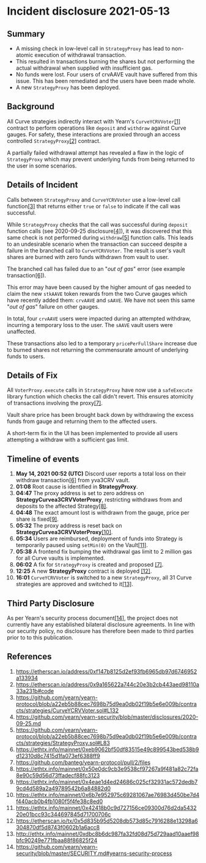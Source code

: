 # Incident disclosure 2021-05-13

## Summary

- A missing check in low-level call in `StrategyProxy` has lead to non-atomic execution of withdrawal transaction.
- This resulted in transactions burning the shares but not performing the actual withdrawal when supplied with insufficient gas.
- No funds were lost. Four users of crvAAVE vault have suffered from this issue. This has been remediated and the users have been made whole.
- A new `StrategyProxy` has been deployed.

## Background

All Curve strategies indirectly interact with Yearn's `CurveYCRVVoter`[[1]](#References) contract to perform operations like `deposit` and `withdraw` against Curve gauges. For safety, these interactions are proxied through an access controlled `StrategyProxy`[[2]](#References) contract.

A partially failed withdrawal attempt has revealed a flaw in the logic of `StrategyProxy` which may prevent underlying funds from being returned to the user in some scenarios.

## Details of Incident

Calls between `StrategyProxy` and `CurveYCRVVoter` use a low-level call function[[3]](#References) that returns either `true` or `false` to indicate if the call was successful.

While `StrategyProxy` checks that the call was successful during `deposit` function calls (see 2020-09-25 disclosure[[4]](#References)), it was discovered that this same check is not performed during `withdraw`[[5]](#References) function calls. This leads to an undesirable scenario when the transaction can succeed despite a failure in the branched call to `CurveYCRVVoter`. The result is user's vault shares are burned with zero funds withdrawn from vault to user.

The branched call has failed due to an "*out of gas*" error (see example transaction[[6]](#References)). 

This error may have been caused by the higher amount of gas needed to claim the new `stkAAVE` token rewards from the two Curve gauges which have recently added them: `crvAAVE` and `sAAVE`. We have not seen this same "*out of gas*" failure on other gauges.

In total, four `crvAAVE` users were impacted during an attempted withdraw, incurring a temporary loss to the user. The `sAAVE` vault users were unaffected.

These transactions also led to a temporary `pricePerFullShare` increase due to burned shares not returning the commensurate amount of underlying funds to users.

## Details of Fix

All `VoterProxy.execute` calls in `StrategyProxy` have now use a `safeExecute` library function which checks the call didn't revert. This ensures atomicity of transactions involving the proxy[[7]](#References).

Vault share price has been brought back down by withdrawing the excess funds from gauge and returning them to the affected users.

A short-term fix in the UI has been implemented to provide all users attempting a withdraw with a sufficient gas limit.

## Timeline of events
1. **May 14, 2021 00:52 (UTC)** Discord user reports a total loss on their withdraw transaction[[6]](#References) from yva3CRV vault.
3. **01:08** Root cause is identified in **StrategyProxy**.
4. **04:47** The proxy address is set to zero address on **StrategyCurvea3CRVVoterProxy**, restricting withdraws from and deposits to the affected Strategy[[8]](#References).
5. **04:48** The exact amount lost is withdrawn from the gauge, price per share is fixed[[9]](#References).
6. **05:32** The proxy address is reset back on **StrategyCurvea3CRVVoterProxy**[[10]](#References).
6. **05:34** Users are reimbursed, deployment of funds into Strategy is temporarily paused using `setMin(0)` on the Vault[[11]](#References).
7. **05:38** A frontend fix bumping the withdrawal gas limit to 2 million gas for all Curve vaults is implemented.
8. **06:02** A fix for `StrategyProxy` is created and proposed [[7]](#References).
9. **12:25** A new **StrategyProxy** contract is deployed [[12]](#References).
10. **16:01** `CurveYCRVVoter` is switched to a new `StrategyProxy`, all 31 Curve strategies are approved and switched to it[[13]](#References).

## Third Party Disclosure

As per Yearn's security process document[[14]](#References), the project does not currently have any established bilateral disclosure agreements. In line with our security policy, no disclosure has therefore been made to third parties prior to to this publication.

## References

1. https://etherscan.io/address/0xf147b8125d2ef93fb6965db97d6746952a133934
2. https://etherscan.io/address/0x9a165622a744c20e3b2cb443aed98110a33a231b#code
3. https://github.com/yearn/yearn-protocol/blob/a22eb5b88cec7698b75d9ea0db02f19b5e6e009b/contracts/strategies/CurveYCRVVoter.sol#L132
4. https://github.com/yearn/yearn-security/blob/master/disclosures/2020-09-25.md 
5. https://github.com/yearn/yearn-protocol/blob/a22eb5b88cec7698b75d9ea0db02f19b5e6e009b/contracts/strategies/StrategyProxy.sol#L83
6. https://ethtx.info/mainnet/0xeb9062bf50df83515e49c899543bed538b9d12310d8c7415d1fa073ef6388ff9
7. https://github.com/banteg/yearn-protocol/pull/2/files
8. https://ethtx.info/mainnet/0x50e0dc9cb3e9538cf97267a9f481a82c72fa8e90c59d56d73ffadecf88fc3123
9. https://ethtx.info/mainnet/0x4eae1d4ed24686c025cf32931ac572dedb79cd4d589a2a49789542b6a84882d0
10. https://ethtx.info/mainnet/0x6b7e952975c69281067ae76983d450be7d4f440acb0b4fb1080f5f4fe38c8ed0
11. https://ethtx.info/mainnet/0x42418b0c9d727156ce09300d76d2da543220e01bcc93c344697845d71700706c
12. https://etherscan.io/tx/0x5d835b95d5208db573d85c7916288e13298a6304870df5d8743f0602b1a6acc8
13. http://ethtx.info/mainnet/0xdbc8b6dc987fa32fd08d75d729aad10aaef98bfc90249e771fbaa88f86825f24
14. https://github.com/yearn/yearn-security/blob/master/SECURITY.md#yearns-security-process
